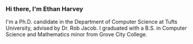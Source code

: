 ### Hi there, I'm Ethan Harvey
I'm a Ph.D. candidate in the Department of Computer Science at Tufts University, advised by Dr. Rob Jacob. I graduated with a B.S. in Computer Science and Mathematics minor from Grove City College.

<!---
ethanharvey98/ethanharvey98 is a ✨ special ✨ repository because its `README.md` (this file) appears on your GitHub profile.
You can click the Preview link to take a look at your changes.
--->
